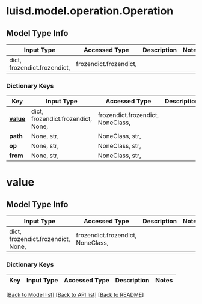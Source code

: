 # luisd.model.operation.Operation

## Model Type Info
Input Type | Accessed Type | Description | Notes
------------ | ------------- | ------------- | -------------
dict, frozendict.frozendict,  | frozendict.frozendict,  |  | 

### Dictionary Keys
Key | Input Type | Accessed Type | Description | Notes
------------ | ------------- | ------------- | ------------- | -------------
**[value](#value)** | dict, frozendict.frozendict, None,  | frozendict.frozendict, NoneClass,  |  | [optional] 
**path** | None, str,  | NoneClass, str,  |  | [optional] 
**op** | None, str,  | NoneClass, str,  |  | [optional] 
**from** | None, str,  | NoneClass, str,  |  | [optional] 

# value

## Model Type Info
Input Type | Accessed Type | Description | Notes
------------ | ------------- | ------------- | -------------
dict, frozendict.frozendict, None,  | frozendict.frozendict, NoneClass,  |  | 

### Dictionary Keys
Key | Input Type | Accessed Type | Description | Notes
------------ | ------------- | ------------- | ------------- | -------------

[[Back to Model list]](../../README.md#documentation-for-models) [[Back to API list]](../../README.md#documentation-for-api-endpoints) [[Back to README]](../../README.md)

